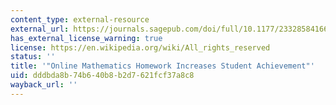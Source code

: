 ```yaml
---
content_type: external-resource
external_url: https://journals.sagepub.com/doi/full/10.1177/2332858416673968
has_external_license_warning: true
license: https://en.wikipedia.org/wiki/All_rights_reserved
status: ''
title: '"Online Mathematics Homework Increases Student Achievement"'
uid: dddbda8b-74b6-40b8-b2d7-621fcf37a8c8
wayback_url: ''
---
```

